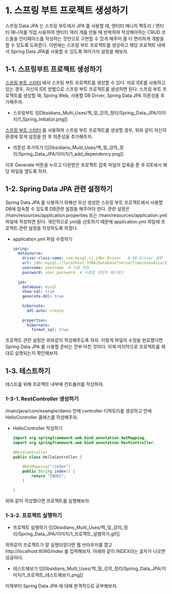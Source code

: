 
# 1. 스프링 부트 프로젝트 생성하기

스프링 Data JPA 는 스프링 부트에서 JPA 를 사용할 때, 엔티티 매니저 팩토리 / 엔티티 매니저를 직접 사용하여 엔티티 여러 개를 만들 때 반복하여 작성해야하는 CRUD 코드들을 인터페이스를 작성하는 것만으로 구현할 수 있게 해주어 좀 더 편리하게 개발을 할 수 있도록 도와준다. 이번에는 스프링 부트 프로젝트를 생성하고 해당 프로젝트 내에서 Spring Data JPA를 사용할 수 있도록 여러가지 설정을 해보자.


## 1-1. 스프링부트 프로젝트 생성하기

[스프링 부트 스타터](https://start.spring.io/) 에서 스프링 부트 프로젝트를 생성할 수 있다. 따로 IDE를 사용하고 있는 경우, 자신의 IDE 방법으로 스프링 부트 프로젝트를 생성하면 된다. 스프링 부트 프로젝트를 생성할 때, Spring Web, 사용할 DB Driver, Spring Data JPA 의존성을 추가해주자.

- 스프링부트 
	![[Obsidians_Multi_Uses/책_및_강의_정리/Spring_Data_JPA/이미지/1_Spring_Initializr.png]]

[스프링 부트 스타터](https://start.spring.io/) 를 사용하여 스프링 부트 프로젝트를 생성할 경우, 위와 같이 자신의 환경에 맞게 설정을 한 후 의존성을 추가해주자.

- 의존성 추가하기
	![[Obsidians_Multi_Uses/책_및_강의_정리/Spring_Data_JPA/이미지/1_add_dependency.png]]

이후 Generate 버튼을 누르고 다운받은 프로젝트 압축 파일의 압축을 푼 후 IDE에서 해당 파일을 열도록 하자.


## 1-2. Spring Data JPA 관련 설정하기

Spring Data JPA 를 사용하기 위해선 우선 생성한 스프링 부트 프로젝트에서 사용할 DB에 접속할 수 있도록 DB관련 설정을 해주어야 한다. 관련 설정은 /main/resources/application.properties 또는 /main/resources/application.yml 파일에 작성하면 된다. 개인적으로 yml을 선호하기 때문에 application.yml 파일에 프로젝트 관련 설정을 작성하도록 하겠다.

- application.yml 파일 수정하기
	```yml
	spring:  
	  datasource:  
	    driver-class-name: com.mysql.cj.jdbc.Driver   # DB Driver 설정
	    url: jdbc:mysql://localhost:3306/Database?serverTimezone=Asia/Seoul  
	    username: username  # 사용 계정
	    password: user_password  # 사용할 계정의 패스워드
	  
	  jpa:  
	    database: mysql  
	    show-sql: true  
	    generate-ddl: true  
	  
	    hibernate:  
	      ddl-auto: create  
	  
	    properties:  
	      hibernate:  
	        format_sql: true
	```

프로젝트 관련 설정은 위와같이 작성해주도록 하자. 이렇게 파일의 수정을 완료했다면 Spring Data JPA 를 사용할 준비는 전부 마친 것이다. 이제 마지막으로 프로젝트를 제대로 실행되는지 확인해보자.

## 1-3. 테스트하기

테스트를 위해 프로젝트 내부에 컨트롤러를 작성하자.

### 1-3-1. RestController 생성하기

/main/java/com/example/demo 안에 controller 디렉토리를 생성하고 안에 HelloController 클래스를 작성해주자.

- HelloController 작성하기
	```java
	import org.springframework.web.bind.annotation.GetMapping;  
	import org.springframework.web.bind.annotation.RestController;  
	  
	@RestController  
	public class HelloController {  
	
	    @GetMapping("/index")  
	    public String index() {  
	        return "INDEX";  
	    }  
	    
	}
	```

위와 같이 작성했다면 프로젝트를 실행해보자.



### 1-3-2. 프로젝트 실행하기

- 프로젝트 실행하기
	![[Obsidians_Multi_Uses/책_및_강의_정리/Spring_Data_JPA/이미지/1_프로젝트_실행하기.gif]]

위와같이 프로젝트가 잘 실행되었다면 웹 브라우저를 열고 http://localhost:8080/index 를 입력해보자. 아래와 같이 INDEX라는 글자가 나오면 성공이다.

- 테스트해보기
	![[Obsidians_Multi_Uses/책_및_강의_정리/Spring_Data_JPA/이미지/1_프로젝트_테스트해보기.png]]

이제부터 Spring Data JPA 에 대해 본격적으로 공부해보자.

